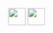 <!-- ### Hi there 👋 -->

<!--
**PODS4012/PODS4012** is a ✨ _special_ ✨ repository because its `README.md` (this file) appears on your GitHub profile.

Here are some ideas to get you started:

- 🔭 I’m currently working on ...
- 🌱 I’m currently learning ...
- 👯 I’m looking to collaborate on ...
- 🤔 I’m looking for help with ...
- 💬 Ask me about ...
- 📫 How to reach me: ...
- 😄 Pronouns: ...
- ⚡ Fun fact: ...
-->
<img src="https://cdn.jsdelivr.net/gh/devicons/devicon/icons/csharp/csharp-original.svg" width="35" height="35" />
<img src="https://cdn.jsdelivr.net/gh/devicons/devicon/icons/dotnetcore/dotnetcore-original.svg" width="35" height="35" />

